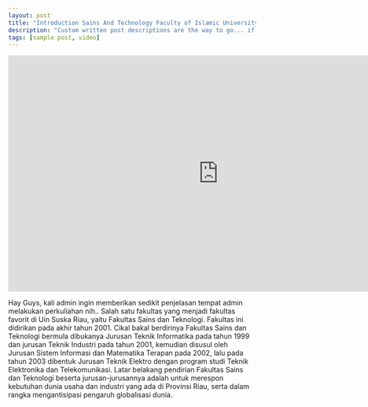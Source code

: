 ```yaml
---
layout: post
title: "Introduction Sains And Technology Faculty of Islamic University Suska Riau"
description: "Custom written post descriptions are the way to go... if you're not lazy."
tags: [sample post, video]
---
```


<iframe width="853" height="480" src="https://www.youtube.com/embed/7ihXETYnlYA" frameborder="0" allow="accelerometer; autoplay; encrypted-media; gyroscope; picture-in-picture" allowfullscreen></iframe>

Hay Guys, kali admin ingin memberikan sedikit penjelasan tempat admin melakukan perkuliahan nih.. Salah satu fakultas yang menjadi fakultas favorit di Uin Suska Riau, yaitu Fakultas Sains dan Teknologi. Fakultas ini didirikan pada akhir tahun 2001. Cikal bakal berdirinya Fakultas Sains dan Teknologi bermula dibukanya Jurusan Teknik Informatika pada tahun 1999 dan jurusan Teknik Industri pada tahun 2001, kemudian disusul oleh Jurusan Sistem Informasi dan Matematika Terapan pada 2002, lalu pada tahun 2003 dibentuk Jurusan Teknik Elektro dengan program studi Teknik Elektronika dan Telekomunikasi. Latar belakang pendirian Fakultas Sains dan Teknologi beserta jurusan-jurusannya adalah untuk merespon kebutuhan dunia usaha dan industri yang ada di Provinsi Riau, serta dalam rangka mengantisipasi pengaruh globalisasi dunia.
